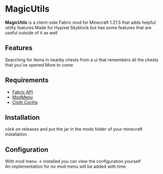 # MagicUtils

**MagicUtils** is a client-side Fabric mod for Minecraft 1.21.5 that adds helpful utility features
Made for Hypixel Skyblock but has some features that are useful outside of it as well

## Features

Searching for items in nearby chests from a ui that remembers all the chests that you've opened
More to come

## Requirements
  
- [Fabric API](https://modrinth.com/mod/fabric-api)
- [ModMenu](https://modrinth.com/mod/modmenu)
- [Cloth Config](https://modrinth.com/mod/cloth-config)

## Installation

click on releases and put the jar in the mods folder of your minecraft installation

## Configuration

With mod menu -> installed you can view the configuration yourself  
An implementation for no mod menu will be added with time

